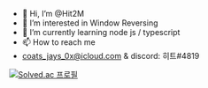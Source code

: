- 👋 Hi, I’m @Hit2M
- 👀 I’m interested in Window Reversing
- 🌱 I’m currently learning node js / typescript
- 📫 How to reach me  
- coats_jays_0x@icloud.com & discord: 히트#4819





[![Solved.ac
프로필](http://mazassumnida.wtf/api/v2/generate_badge?boj=familykc10)](https://solved.ac/familykc10)

